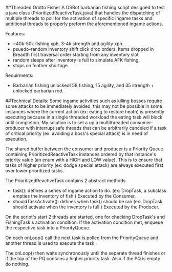 ##Threaded Grotto Fisher 
A OSBot barbarian fishing script designed to test a java class (PrioritizedReactiveTask.java) that handles the dispatching of multiple threads to poll 
for the activation of specific ingame tasks and additional threads to properly preform the aforementioned ingame actions.

Features:
* ~40k-50k fishing xph, 3-4k strength and agility xph. 
* psuedo-random inventory shift click drop orders. Items dropped in Breadth first traversal order starting from any inventory slot
* random sleeps after inventory is full to simulate AFK fishing.
* stops on feather shortage

Requirments:
* Barbarian fishing unlocked! 58 fishing, 15 agility, and 35 strength + unlocked barbarian rod. 

##Technical Details:
Some ingame activities such as killing bosses require some attacks to be immediately avoided, this may not be possible 
in some instances where the current action (ex: eating to restore heath) is presently executing because in a single threaded workload 
the eating task will block until completion. My solution is to set a up a multithreaded consumer-producer with interrupt safe threads that can be
arbitrarily canceled if a task of critical priority (ex: avoiding a boss's special attack) is in need of execution. 

The shared buffer between the consumer and producer is a Priority Queue containing PrioritizedReactiveTask instances ordered by that instance's 
priority value (an enum with a HIGH and LOW value). This is to ensure that tasks of higher priority (ex: dodge special attack) are always executed first over lower prioritized tasks. 

The PrioritizedReactiveTask contains 2 abstract methods
* task(): defines a series of ingame action to do. (ex: DropTask, a subclass empties the inventory of fish.) Executed by the Consumer.
* shouldTaskActivate(): defines when task() should be ran (ex: DropTask should activate when the inventory is full.) Executed by the Producer.

On the script's start 2 threads are started, one for checking DropTask's and FishingTask's activation condition.
If the activation condition met, enqueue the respective task into a PriorityQueue.

On each onLoop() call the next task is polled from the PriorityQueue and another thread is used to execute the task. 

The onLoop() then waits synchronously until the separate thread finishes or if the top of the PQ contains a higher priority task. Also if the PQ is empty do nothing. 


